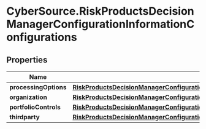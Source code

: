 # CyberSource.RiskProductsDecisionManagerConfigurationInformationConfigurations

## Properties
Name | Type | Description | Notes
------------ | ------------- | ------------- | -------------
**processingOptions** | [**RiskProductsDecisionManagerConfigurationInformationConfigurationsProcessingOptions**](RiskProductsDecisionManagerConfigurationInformationConfigurationsProcessingOptions.md) |  | [optional] 
**organization** | [**RiskProductsDecisionManagerConfigurationInformationConfigurationsOrganization**](RiskProductsDecisionManagerConfigurationInformationConfigurationsOrganization.md) |  | [optional] 
**portfolioControls** | [**RiskProductsDecisionManagerConfigurationInformationConfigurationsPortfolioControls**](RiskProductsDecisionManagerConfigurationInformationConfigurationsPortfolioControls.md) |  | [optional] 
**thirdparty** | [**RiskProductsDecisionManagerConfigurationInformationConfigurationsThirdparty**](RiskProductsDecisionManagerConfigurationInformationConfigurationsThirdparty.md) |  | [optional] 


